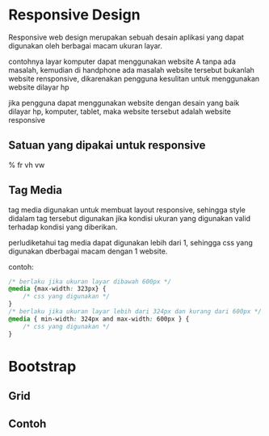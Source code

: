 # Responsive Design
Responsive web design merupakan sebuah desain aplikasi yang dapat digunakan oleh berbagai macam ukuran layar.

contohnya layar komputer dapat menggunakan website A tanpa ada masalah, kemudian di handphone ada masalah website tersebut bukanlah website rensponsive, dikarenakan pengguna kesulitan untuk menggunakan website dilayar hp

jika pengguna dapat menggunakan website dengan desain yang baik dilayar hp, komputer, tablet, maka website tersebut adalah website responsive

## Satuan yang dipakai untuk responsive

%
fr
vh
vw
## Tag Media
tag media digunakan untuk membuat layout responsive, sehingga style didalam tag tersebut digunakan jika kondisi ukuran yang  digunakan valid terhadap kondisi yang diberikan. 

perludiketahui tag media dapat digunakan lebih dari 1, sehingga css yang digunakan dberbagai macam dengan 1 website.

contoh:
```css
/* berlaku jika ukuran layar dibawah 600px */
@media {max-width: 323px} {
    /* css yang digunakan */
}
/* berlaku jika ukuran layar lebih dari 324px dan kurang dari 600px */
@media { min-width: 324px and max-width: 600px } {
    /* css yang digunakan */
}
```
# Bootstrap

## Grid

## Contoh